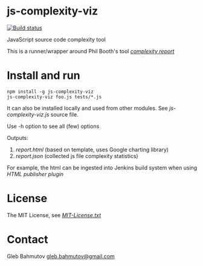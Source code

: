 js-complexity-viz
=================

[![Build status][ci-image]][ci-status]

JavaScript source code complexity tool

This is a runner/wrapper around Phil Booth's tool [*complexity report*](https://github.com/philbooth/complexityReport.js "Complexity report at github")

Install and run
===============

	npm install -g js-complexity-viz
	js-complexity-viz foo.js tests/*.js

It can also be installed locally and used from other modules. See *js-complexity-viz.js* source file.

Use -h option to see all (few) options

Outputs: 

1. *report.html* (based on template, uses Google charting library)
2. *report.json* (collected js file complexity statistics)

For example, the html can be ingested into Jenkins build system when using *HTML publisher plugin*

License
=======

The MIT License, see [*MIT-License.txt*](js-complexity-viz/blob/master/MIT-License.txt "MIT-License.txt")

Contact
=======

Gleb Bahmutov <gleb.bahmutov@gmail.com>

[ci-image]: https://secure.travis-ci.org/bahmutov/js-complexity-viz.png?branch=master
[ci-status]: http://travis-ci.org/#!/bahmutov/js-complexity-viz